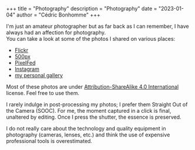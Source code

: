 +++
title = "Photography"
description = "Photography"
date = "2023-01-04"
author = "Cédric Bonhomme"
+++

I'm just an amateur photographer but as far back as I can remember,
I have always had an affection for photography.  
You can take a look at some of the photos I shared on various places:

- [Flickr](https://www.flickr.com/photos/cedricbonhomme)
- [500px](https://500px.com/cedricbonhomme)
- [PixelFed](https://pixelfed.social/cedric)
- [Instagram](https://www.instagram.com/_ecbo_)
- [my personal gallery](https://photos.cedricbonhomme.org)

Most of these photos are under
[Attribution-ShareAlike 4.0 International](https://creativecommons.org/licenses/by-sa/4.0/)
license. Feel free to use them.

I rarely indulge in post-processing my photos; I prefer them Straight Out of the Camera (SOOC).
For me, the moment captured in a click is final, unaltered by editing.
Once I press the shutter, the essence is preserved.

I do not really care about the technology and quality equipment in photography
(cameras, lenses, etc.) and think the use of expensive professional tools is
overestimated.
